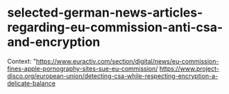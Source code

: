 # selected-german-news-articles-regarding-eu-commission-anti-csa-and-encryption
 Context: "https://www.euractiv.com/section/digital/news/eu-commission-fines-apple-pornography-sites-sue-eu-commission/ https://www.project-disco.org/european-union/detecting-csa-while-respecting-encryption-a-delicate-balance
